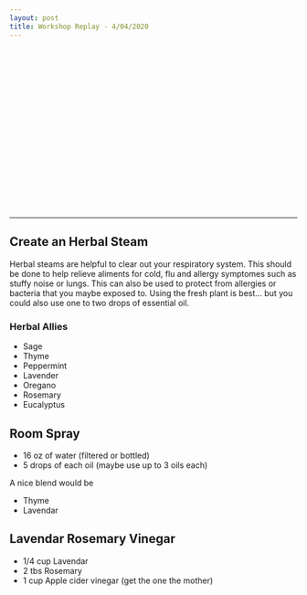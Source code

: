 ```yaml
---
layout: post
title: Workshop Replay - 4/04/2020
---
```




<script src="https://fast.wistia.com/embed/medias/v8w41n327n.jsonp" async></script><script src="https://fast.wistia.com/assets/external/E-v1.js" async></script><div class="wistia_responsive_padding" style="padding:56.25% 0 0 0;position:relative;"><div class="wistia_responsive_wrapper" style="height:100%;left:0;position:absolute;top:0;width:100%;"><div class="wistia_embed wistia_async_v8w41n327n videoFoam=true" style="height:100%;position:relative;width:100%"><div class="wistia_swatch" style="height:100%;left:0;opacity:0;overflow:hidden;position:absolute;top:0;transition:opacity 200ms;width:100%;"><img src="https://fast.wistia.com/embed/medias/v8w41n327n/swatch" style="filter:blur(5px);height:100%;object-fit:contain;width:100%;" alt="" aria-hidden="true" onload="this.parentNode.style.opacity=1;" /></div></div></div></div>

---
## Create an Herbal Steam
Herbal steams are helpful to clear out your respiratory system. This should be done to help relieve aliments for cold, flu and allergy symptomes such as stuffy noise or lungs. This can also be used to protect from allergies or bacteria that you maybe exposed to. Using the fresh plant is best... but you could also use one to two drops of essential oil.

### Herbal Allies
- Sage
- Thyme
- Peppermint
- Lavender
- Oregano
- Rosemary
- Eucalyptus

## Room Spray
- 16 oz of water (filtered or bottled)
- 5 drops of each oil (maybe use up to 3 oils each)

A nice blend would be
- Thyme
- Lavendar


## Lavendar Rosemary Vinegar
- 1/4 cup Lavendar
- 2 tbs Rosemary
- 1 cup Apple cider vinegar (get the one the mother)

